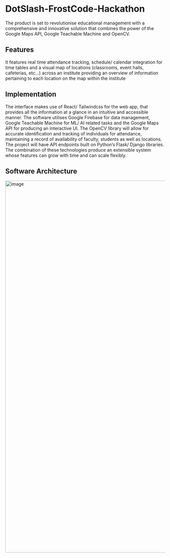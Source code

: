 # DotSlash-FrostCode-Hackathon
The product is set to revolutionise educational management with a comprehensive and innovative solution that combines the power of the Google Maps API, Google Teachable Machine and OpenCV.

## Features
It features real time attendance tracking, schedule/ calendar integration for time tables and a visual map of locations (classrooms, event halls, cafeterias, etc…) across an institute providing an overview of information pertaining to each location on the map within the institute

## Implementation
The interface makes use of React/ Tailwindcss for the web app, that provides all the information at a glance in an intuitive and accessible manner. The software utilises Google Firebase for data management, Google Teachable Machine for ML/ AI related tasks and the Google Maps API for producing an interactive UI. The OpenCV library will allow for accurate identification and tracking of individuals for attendance, maintaining a record of availability of faculty, students as well as locations. The project will have API endpoints built on Python’s Flask/ Django libraries. The combination of these technologies produce an extensible system whose features can grow with time and can scale flexibly.

## Software Architecture
<img width="1169" alt="image" src="https://github.com/alpha-og/DotSlash-FrostCode-Hackathon/assets/76057001/fede8e36-e5f0-4305-9b62-7c9f65e67cad">
